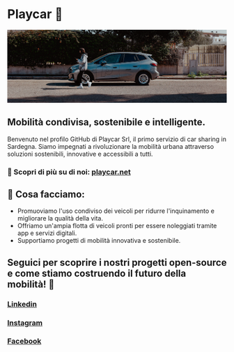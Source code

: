 # Playcar 🚗
![Playcar hero image](.github/images/hero.jpg)

## Mobilità condivisa, sostenibile e intelligente.

Benvenuto nel profilo GitHub di Playcar Srl, il primo servizio di car sharing in Sardegna. Siamo impegnati a rivoluzionare la mobilità urbana attraverso soluzioni sostenibili, innovative e accessibili a tutti.

### 🔗 Scopri di più su di noi: [playcar.net](https://playcar.net)

## 🚗 Cosa facciamo:
- Promuoviamo l'uso condiviso dei veicoli per ridurre l'inquinamento e migliorare la qualità della vita.
- Offriamo un'ampia flotta di veicoli pronti per essere noleggiati tramite app e servizi digitali.
- Supportiamo progetti di mobilità innovativa e sostenibile.

## Seguici per scoprire i nostri progetti open-source e come stiamo costruendo il futuro della mobilità! 🚀
### [Linkedin](https://www.linkedin.com/company/playcar-srl/)
### [Instagram](https://www.instagram.com/playcarcarsharing/)
### [Facebook](https://www.facebook.com/playcarcarsharing/)